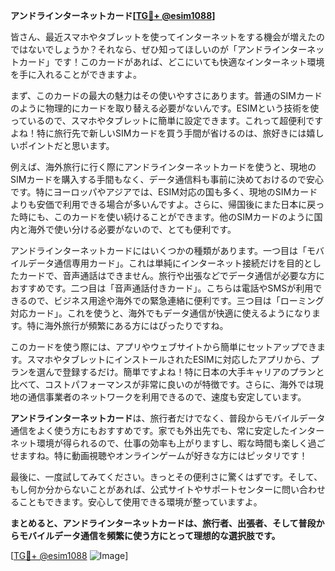 **アンドラインターネットカード[[TG💪+ @esim1088](https://t.me/s/esim1088)]**

皆さん、最近スマホやタブレットを使ってインターネットをする機会が増えたのではないでしょうか？それなら、ぜひ知ってほしいのが「アンドラインターネットカード」です！このカードがあれば、どこにいても快適なインターネット環境を手に入れることができますよ。

まず、このカードの最大の魅力はその使いやすさにあります。普通のSIMカードのように物理的にカードを取り替える必要がないんです。ESIMという技術を使っているので、スマホやタブレットに簡単に設定できます。これって超便利ですよね！特に旅行先で新しいSIMカードを買う手間が省けるのは、旅好きには嬉しいポイントだと思います。

例えば、海外旅行に行く際にアンドラインターネットカードを使うと、現地のSIMカードを購入する手間もなく、データ通信料も事前に決めておけるので安心です。特にヨーロッパやアジアでは、ESIM対応の国も多く、現地のSIMカードよりも安価で利用できる場合が多いんですよ。さらに、帰国後にまた日本に戻った時にも、このカードを使い続けることができます。他のSIMカードのように国内と海外で使い分ける必要がないので、とても便利です。

アンドラインターネットカードにはいくつかの種類があります。一つ目は「モバイルデータ通信専用カード」。これは単純にインターネット接続だけを目的としたカードで、音声通話はできません。旅行や出張などでデータ通信が必要な方におすすめです。二つ目は「音声通話付きカード」。こちらは電話やSMSが利用できるので、ビジネス用途や海外での緊急連絡に便利です。三つ目は「ローミング対応カード」。これを使うと、海外でもデータ通信が快適に使えるようになります。特に海外旅行が頻繁にある方にはぴったりですね。

このカードを使う際には、アプリやウェブサイトから簡単にセットアップできます。スマホやタブレットにインストールされたESIMに対応したアプリから、プランを選んで登録するだけ。簡単ですよね！特に日本の大手キャリアのプランと比べて、コストパフォーマンスが非常に良いのが特徴です。さらに、海外では現地の通信事業者のネットワークを利用できるので、速度も安定しています。

**アンドラインターネットカード**は、旅行者だけでなく、普段からモバイルデータ通信をよく使う方にもおすすめです。家でも外出先でも、常に安定したインターネット環境が得られるので、仕事の効率も上がりますし、暇な時間も楽しく過ごせますね。特に動画視聴やオンラインゲームが好きな方にはピッタリです！

最後に、一度試してみてください。きっとその便利さに驚くはずです。そして、もし何か分からないことがあれば、公式サイトやサポートセンターに問い合わせることもできます。安心して使用できる環境が整っていますよ。

**まとめると、アンドラインターネットカードは、旅行者、出張者、そして普段からモバイルデータ通信を頻繁に使う方にとって理想的な選択肢です。**

[[TG💪+ @esim1088](https://t.me/s/esim1088) ![Image](https://i.postimg.cc/Y0z9fWf4/image.png)]